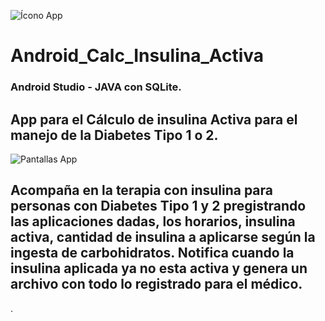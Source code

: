 ![Ícono App](https://github.com/lailatan/Android_Calc_Insulina_Activa/blob/master/ia_pantallas.jpg)
# Android_Calc_Insulina_Activa
### Android Studio - JAVA con SQLite. 
## App para el Cálculo de insulina Activa para el manejo de la Diabetes Tipo 1 o 2.
![Pantallas App](https://github.com/lailatan/Android_Calc_Insulina_Activa/blob/master/ia_pantallas.jpg)
## Acompaña en la terapia con insulina para personas con Diabetes Tipo 1 y 2 pregistrando las aplicaciones dadas, los horarios, insulina activa, cantidad de insulina a aplicarse según la ingesta de carbohidratos. Notifica cuando la insulina aplicada ya no esta activa y genera un archivo con todo lo registrado para el médico.
.
